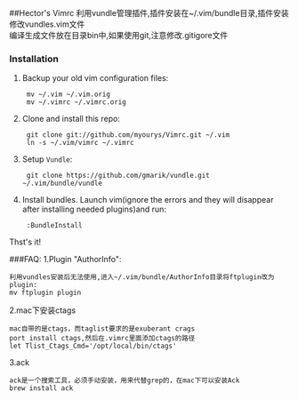 ##Hector's Vimrc
    利用vundle管理插件,插件安装在~/.vim/bundle目录,插件安装修改vundles.vim文件   
    编译生成文件放在目录bin中,如果使用git,注意修改.gitigore文件

### Installation

1. Backup your old vim configuration files:

        mv ~/.vim ~/.vim.orig
        mv ~/.vimrc ~/.vimrc.orig

2. Clone and install this repo:

        git clone git://github.com/myourys/Vimrc.git ~/.vim
        ln -s ~/.vim/vimrc ~/.vimrc

3. Setup `Vundle`:

        git clone https://github.com/gmarik/vundle.git ~/.vim/bundle/vundle

4. Install bundles. Launch vim(ignore the errors and they will disappear after installing needed plugins)and run:

        :BundleInstall

Thst's it!

###FAQ:
1.Plugin "AuthorInfo":

    利用vundles安装后无法使用,进入~/.vim/bundle/AuthorInfo目录将ftplugin改为plugin:
    mv ftplugin plugin

2.mac下安装ctags

    mac自带的是ctags，而taglist要求的是exuberant crags
    port install ctags,然后在.vimrc里面添加ctags的路径
    let Tlist_Ctags_Cmd='/opt/local/bin/ctags'

3.ack

    ack是一个搜索工具，必须手动安装，用来代替grep的，在mac下可以安装Ack
    brew install ack
